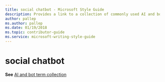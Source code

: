 ```yaml
---
title: social chatbot - Microsoft Style Guide
description: Provides a link to a collection of commonly used AI and bot terms including 'social chatbot'.
author: pallep
ms.author: pallep
ms.date: 01/19/2018
ms.topic: contributor-guide
ms.service: microsoft-writing-style-guide
---
```


# social chatbot

**See** [AI and bot term collection](~/a-z-word-list-term-collections/term-collections/ai-bot-terms.md)
